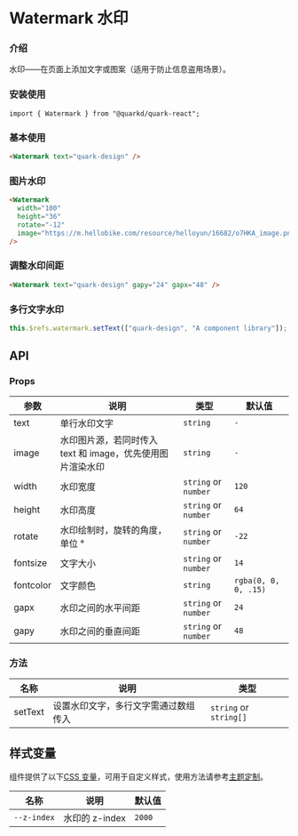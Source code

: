 # Watermark 水印

### 介绍

水印——在页面上添加文字或图案（适用于防止信息盗用场景）。

### 安装使用

```tsx
import { Watermark } from "@quarkd/quark-react";
```

### 基本使用

```html
<Watermark text="quark-design" />
```

### 图片水印

```html
<Watermark
  width="100"
  height="36"
  rotate="-12"
  image="https://m.hellobike.com/resource/helloyun/16682/o7HKA_image.png?x-oss-process=image/quality,q_80"
/>
```

### 调整水印间距

```html
<Watermark text="quark-design" gapy="24" gapx="48" />
```

### 多行文字水印

```js
this.$refs.watermark.setText(["quark-design", "A component library"]);
```

## API

### Props

| 参数      | 说明                                                       | 类型                 | 默认值               |
| --------- | ---------------------------------------------------------- | -------------------- | -------------------- |
| text      | 单行水印文字                                               | `string`             | `-`                  |
| image     | 水印图片源，若同时传入 text 和 image，优先使用图片渲染水印 | `string`             | `-`                  |
| width     | 水印宽度                                                   | `string` or `number` | `120`                |
| height    | 水印高度                                                   | `string` or `number` | `64`                 |
| rotate    | 水印绘制时，旋转的角度，单位 °                             | `string` or `number` | `-22`                |
| fontsize  | 文字大小                                                   | `string` or `number` | `14`                 |
| fontcolor | 文字颜色                                                   | `string`             | `rgba(0, 0, 0, .15)` |
| gapx      | 水印之间的水平间距                                         | `string` or `number` | `24`                 |
| gapy      | 水印之间的垂直间距                                         | `string` or `number` | `48`                 |

### 方法

| 名称    | 说明                                 | 类型                   |
| ------- | ------------------------------------ | ---------------------- |
| setText | 设置水印文字，多行文字需通过数组传入 | `string` or `string[]` |

## 样式变量

组件提供了以下[CSS 变量](https://developer.mozilla.org/zh-CN/docs/Web/CSS/Using_CSS_custom_properties)，可用于自定义样式，使用方法请参考[主题定制](#/zh-CN/guide/theme)。

| 名称        | 说明           | 默认值 |
| ----------- | -------------- | ------ |
| `--z-index` | 水印的 z-index | `2000` |
